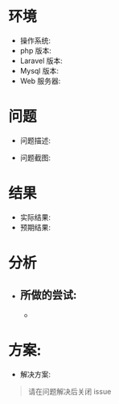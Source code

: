 # 环境
- 操作系统:
- php 版本:
- Laravel 版本:
- Mysql 版本:
- Web 服务器:

# 问题
- 问题描述:

- 问题截图:

# 结果
- 实际结果:
- 预期结果:

# 分析
- 所做的尝试:
  -
    -

# 方案:
- 解决方案:

> 请在问题解决后关闭 issue
